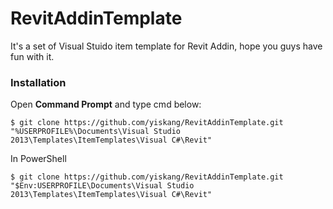 # RevitAddinTemplate

It's a set of Visual Stuido item template for Revit Addin, hope you guys have fun with it.

### Installation
Open <b>Command Prompt</b> and type cmd below:
```
$ git clone https://github.com/yiskang/RevitAddinTemplate.git "%USERPROFILE%\Documents\Visual Studio 2013\Templates\ItemTemplates\Visual C#\Revit"
```

In PowerShell
```
$ git clone https://github.com/yiskang/RevitAddinTemplate.git "$Env:USERPROFILE\Documents\Visual Studio 2013\Templates\ItemTemplates\Visual C#\Revit"
```

